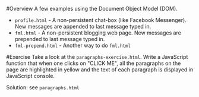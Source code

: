 #Overview
A few examples using the Document Object Model (DOM).

* `profile.html` - A non-persistent chat-box (like Facebook Messenger).  New messages are appended to last message typed in.
* `fml.html` - A non-persistent blogging web page.  New messages are prepended to last message typed in.
* `fml-prepend.html` - Another way to do `fml.html`

#Exercise
Take a look at the `paragraphs-exercise.html`. Write a JavaScript function that when one clicks on "CLICK ME", all the paragraphs on the page are highlighted in yellow and the text of each paragraph is displayed in JavaScript console.

Solution: see `paragraphs.html`